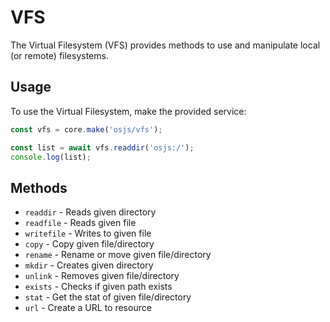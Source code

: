 # VFS

The Virtual Filesystem (VFS) provides methods to use and manipulate local (or remote) filesystems.

## Usage

To use the Virtual Filesystem, make the provided service:

```javascript
const vfs = core.make('osjs/vfs');

const list = await vfs.readdir('osjs:/');
console.log(list);
```

## Methods

* `readdir` - Reads given directory
* `readfile` - Reads given file
* `writefile` - Writes to given file
* `copy` - Copy given file/directory
* `rename` - Rename or move given file/directory
* `mkdir` - Creates given directory
* `unlink` - Removes given file/directory
* `exists` - Checks if given path exists
* `stat` - Get the stat of given file/directory
* `url` - Create a URL to resource
